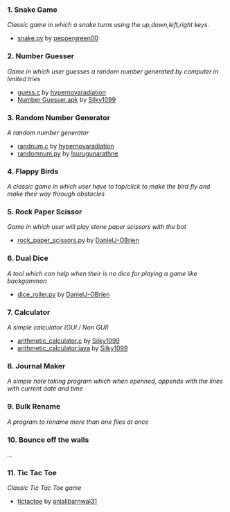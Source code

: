 ### 1. Snake Game
_Classic game in which a snake turns using the up,down,left,right keys._
- [snake.py](/Games/snake_game/snake.py) by [peppergreen00](https://github.com/peppergreen00)
### 2. Number Guesser
_Game in which user guesses a random number generated by computer in limited tries_
- [guess.c](/Games/guessing_game/guess.c) by [hypernovaradiation](https://github.com/hypernovaradiation)
- [Number Guesser.apk](/Games/guessing_game/) by [Silky1099](https://github.com/Silky1099)
### 3. Random Number Generator
_A random number generator_
- [randnum.c](/Tools/random_number) by [hypernovaradiation](https://github.com/hypernovaradiation/randnum.c)<br>
- [randomnum.py](/Tools/random_number) by [Isurugunarathne](https://github.com/IsuruGunarathne/randomnum.py)
### 4. Flappy Birds
_A classic game in which user have to tap/click to make the bird fly and make their way through obstacles_
### 5. Rock Paper Scissor
_Game in which user will play stone paper scissors with the bot_
- [rock_paper_scissors.py](/Games/rock_paper_scissors/rock_paper_scissors.py) by [DanielJ-OBrien](https://github.com/DanielJ-OBrien)
### 6. Dual Dice
_A tool which can help when their is no dice for playing a game like backgammon_
- [dice_roller.py](/Tools/dice_roller/dice_roller.py) by [DanielJ-OBrien](https://github.com/DanielJ-OBrien)
### 7. Calculator
_A simple calculator (GUI / Non GUI)_
- [arithmetic_calculator.c](/Tools/Calculator/Arithmetic-Calculator.c) by [Silky1099](https://github.com/Silky1099)
- [arithmetic_calculator.java](/Tools/Calculator/arithmeticCalculator.java) by [Silky1099](https://github.com/Silky1099)
### 8. Journal Maker
_A simple note taking program which when openned, appends with the lines with current date and time_
### 9. Bulk Rename
_A program to rename more than one files at once_
### 10. Bounce off the walls
_..._
### 11. Tic Tac Toe
_Classic Tic Tac Toe game_
- [tictactoe](/Games/tic_tac_toe/tictactoe.py) by [anjalibarnwal31](https://github.com/anjalibarnwal31)

